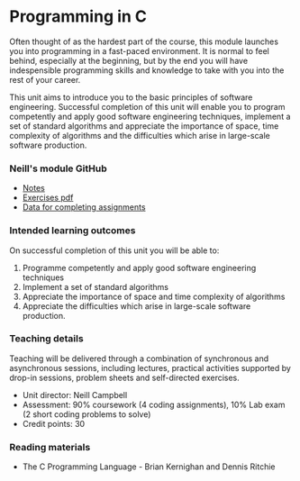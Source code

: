 # Programming in C

Often thought of as the hardest part of the course, this module launches you into programming in a fast-paced environment. It is normal to feel behind, especially at the beginning, but by the end you will have indespensible programming skills and knowledge to take with you into the rest of your career.

This unit aims to introduce you to the basic principles of software engineering. Successful completion of this unit will enable you to program competently and apply good software engineering techniques, implement a set of standard algorithms and appreciate the importance of space, time complexity of algorithms and the difficulties which arise in large-scale software production.

### Neill's module GitHub  
- [Notes](https://github.com/csnwc/Notes)
- [Exercises pdf](https://github.com/csnwc/Exercises-In-C/blob/main/exercisesInC.pdf)
- [Data for completing assignments](https://github.com/csnwc/Data)

### Intended learning outcomes  
On successful completion of this unit you will be able to:

1. Programme competently and apply good software engineering techniques
2. Implement a set of standard algorithms
3. Appreciate the importance of space and time complexity of algorithms
4. Appreciate the difficulties which arise in large-scale software production.

### Teaching details
Teaching will be delivered through a combination of synchronous and asynchronous sessions, including lectures, practical activities supported by drop-in sessions, problem sheets and self-directed exercises.

- Unit director: Neill Campbell 
- Assessment: 90% coursework (4 coding assignments), 10% Lab exam (2 short coding problems to solve)
- Credit points: 30

### Reading materials  
- The C Programming Language - Brian Kernighan and Dennis Ritchie
